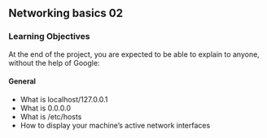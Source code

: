 ## Networking basics 02

### Learning Objectives

At the end of the project, you are expected to be able to explain to anyone, without the help of Google:

#### General

 - What is localhost/127.0.0.1
 - What is 0.0.0.0
 - What is /etc/hosts
 - How to display your machine’s active network interfaces
